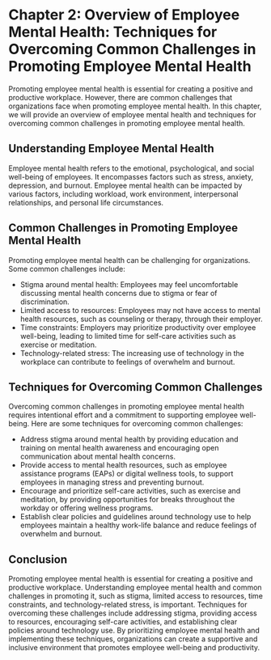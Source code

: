 Chapter 2: Overview of Employee Mental Health: Techniques for Overcoming Common Challenges in Promoting Employee Mental Health
==============================================================================================================================

Promoting employee mental health is essential for creating a positive and productive workplace. However, there are common challenges that organizations face when promoting employee mental health. In this chapter, we will provide an overview of employee mental health and techniques for overcoming common challenges in promoting employee mental health.

Understanding Employee Mental Health
------------------------------------

Employee mental health refers to the emotional, psychological, and social well-being of employees. It encompasses factors such as stress, anxiety, depression, and burnout. Employee mental health can be impacted by various factors, including workload, work environment, interpersonal relationships, and personal life circumstances.

Common Challenges in Promoting Employee Mental Health
-----------------------------------------------------

Promoting employee mental health can be challenging for organizations. Some common challenges include:

* Stigma around mental health: Employees may feel uncomfortable discussing mental health concerns due to stigma or fear of discrimination.
* Limited access to resources: Employees may not have access to mental health resources, such as counseling or therapy, through their employer.
* Time constraints: Employers may prioritize productivity over employee well-being, leading to limited time for self-care activities such as exercise or meditation.
* Technology-related stress: The increasing use of technology in the workplace can contribute to feelings of overwhelm and burnout.

Techniques for Overcoming Common Challenges
-------------------------------------------

Overcoming common challenges in promoting employee mental health requires intentional effort and a commitment to supporting employee well-being. Here are some techniques for overcoming common challenges:

* Address stigma around mental health by providing education and training on mental health awareness and encouraging open communication about mental health concerns.
* Provide access to mental health resources, such as employee assistance programs (EAPs) or digital wellness tools, to support employees in managing stress and preventing burnout.
* Encourage and prioritize self-care activities, such as exercise and meditation, by providing opportunities for breaks throughout the workday or offering wellness programs.
* Establish clear policies and guidelines around technology use to help employees maintain a healthy work-life balance and reduce feelings of overwhelm and burnout.

Conclusion
----------

Promoting employee mental health is essential for creating a positive and productive workplace. Understanding employee mental health and common challenges in promoting it, such as stigma, limited access to resources, time constraints, and technology-related stress, is important. Techniques for overcoming these challenges include addressing stigma, providing access to resources, encouraging self-care activities, and establishing clear policies around technology use. By prioritizing employee mental health and implementing these techniques, organizations can create a supportive and inclusive environment that promotes employee well-being and productivity.
